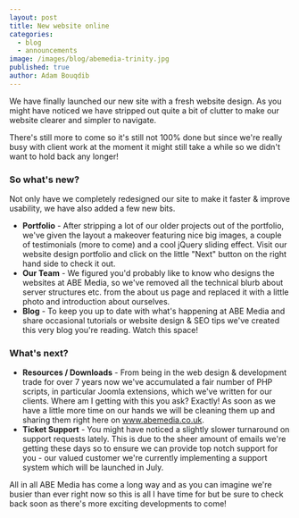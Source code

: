 ```yaml
---
layout: post
title: New website online
categories:
  - blog
  - announcements
image: /images/blog/abemedia-trinity.jpg
published: true
author: Adam Bouqdib
---
```


We have finally launched our new site with a fresh website design.
As you might have noticed we have stripped out quite a bit of clutter to make our website clearer and simpler to navigate.

There's still more to come so it's still not 100% done but since we're really busy with client work at the moment it might still take a while so we didn't want to hold back any longer!

### So what's new?

Not only have we completely redesigned our site to make it faster & improve usability, we have also added a few new bits.

- **Portfolio** - After stripping a lot of our older projects out of the portfolio, we've given the layout a makeover featuring nice big images, a couple of testimonials (more to come) and a cool jQuery sliding effect. Visit our website design portfolio and click on the little "Next" button on the right hand side to check it out.
- **Our Team** - We figured you'd probably like to know who designs the websites at ABE Media, so we've removed all the technical blurb about server structures etc. from the about us page and replaced it with a little photo and introduction about ourselves.
- **Blog** - To keep you up to date with what's happening at ABE Media and share occasional tutorials or website design & SEO tips we've created this very blog you're reading. Watch this space!

### What's next?

- **Resources / Downloads** - From being in the web design & development trade for over 7 years now we've accumulated a fair number of PHP scripts, in particular Joomla extensions, which we've written for our clients. Where am I getting with this you ask? Exactly! As soon as we have a little more time on our hands we will be cleaning them up and sharing them right here on www.abemedia.co.uk.
- **Ticket Support** - You might have noticed a slightly slower turnaround on support requests lately. This is due to the sheer amount of emails we're getting these days so to ensure we can provide top notch support for you - our valued customer we're currently implementing a support system which will be launched in July.

All in all ABE Media has come a long way and as you can imagine we're busier than ever right now so this is all I have time for but be sure to check back soon as there's more exciting developments to come!
